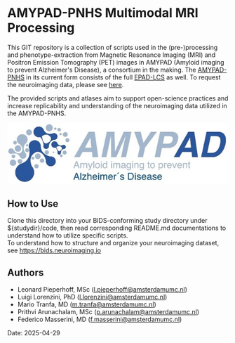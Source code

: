 
# AMYPAD-PNHS Multimodal MRI Processing

This GIT repository is a collection of scripts used in the (pre-)processing and phenotype-extraction from Magnetic Resonance Imaging (MRI) and Positron Emission Tomography (PET) images in AMYPAD (Amyloid imaging to prevent Alzheimer's Disease), a consortium in the making. The [AMYPAD-PNHS](https://amypad.eu) in its current form consists of the full [EPAD-LCS](https://ep-ad.org) as well. To request the neuroimaging data, please see [here](https://amypad.eu/data).

The provided scripts and atlases aim to support open-science practices and increase replicability and understanding of the neuroimaging data utilized in the AMYPAD-PNHS.

![Logo of the AMYPAD consortium](/AMYPAD_logo.jpg "AMYPAD Logo")

## How to Use
Clone this directory into your BIDS-conforming study directory under ${studydir}/code, then read corresponding README.md documentations to understand how to utilize specific scripts.  
To understand how to structure and organize your neuroimaging dataset, see https://bids.neuroimaging.io 

## Authors
- Leonard Pieperhoff, MSc (l.pieperhoff@amsterdamumc.nl)
- Luigi Lorenzini, PhD (l.lorenzini@amsterdamumc.nl)
- Mario Tranfa, MD (m.tranfa@amsterdamumc.nl)
- Prithvi Arunachalam, MSc (p.arunachalam@amsterdamumc.nl)
- Federico Masserini, MD (f.masserini@amsterdamumc.nl)

Date: 2025-04-29
